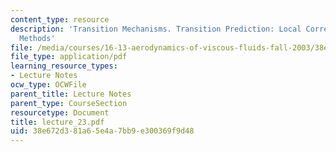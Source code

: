 ```yaml
---
content_type: resource
description: 'Transition Mechanisms. Transition Prediction: Local Correlations, Amplification
  Methods'
file: /media/courses/16-13-aerodynamics-of-viscous-fluids-fall-2003/38e672d381a65e4a7bb9e300369f9d48_lecture_23.pdf
file_type: application/pdf
learning_resource_types:
- Lecture Notes
ocw_type: OCWFile
parent_title: Lecture Notes
parent_type: CourseSection
resourcetype: Document
title: lecture_23.pdf
uid: 38e672d3-81a6-5e4a-7bb9-e300369f9d48
---
```

